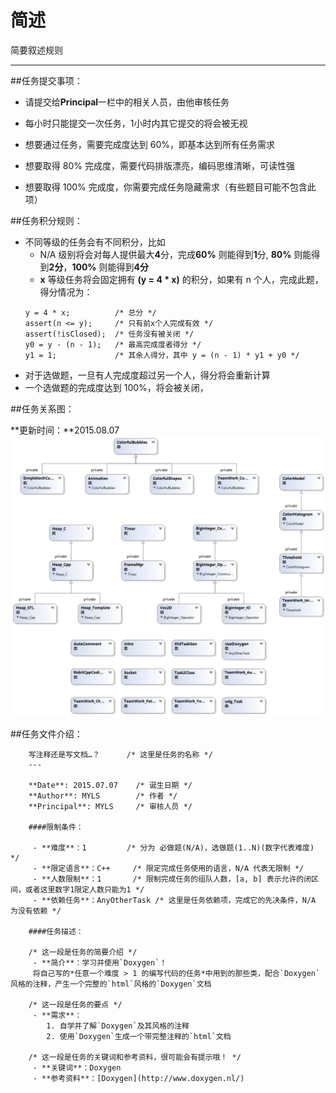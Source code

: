 简述
===

简要叙述规则

---

##任务提交事项：
 - 请提交给**Principal**一栏中的相关人员，由他审核任务

 - 每小时只能提交一次任务，1小时内其它提交的将会被无视
 - 想要通过任务，需要完成度达到 60%，即基本达到所有任务需求
 - 想要取得 80% 完成度，需要代码排版漂亮，编码思维清晰，可读性强
 - 想要取得 100% 完成度，你需要完成任务隐藏需求（有些题目可能不包含此项）

##任务积分规则：
 - 不同等级的任务会有不同积分，比如 
 	- N/A 级别将会对每人提供最大**4**分，完成**60%** 则能得到**1**分, **80%** 则能得到**2分**，**100%** 则能得到**4分**
 	- **x** 等级任务将会固定拥有 **(y = 4 * x)** 的积分，如果有 n 个人，完成此题，得分情况为：
 	```
 	y = 4 * x;			/* 总分 */
 	assert(n <= y);		/* 只有前x个人完成有效 */
 	assert(!isClosed);	/* 任务没有被关闭 */
	y0 = y - (n - 1);	/* 最高完成度者得分 */
	y1 = 1;				/* 其余人得分，其中 y = (n - 1) * y1 + y0 */
 	```
 - 对于选做题，一旦有人完成度超过另一个人，得分将会重新计算
 - 一个选做题的完成度达到 100%，将会被关闭，


##任务关系图：

**更新时间：**2015.08.07
![TaskDiagram](../img/TaskDiagram.png)


##任务文件介绍：

		写注释还是写文档…？		/* 这里是任务的名称 */
		---

		**Date**: 2015.07.07 	/* 诞生日期 */
		**Author**: MYLS 		/* 作者 */
		**Principal**: MYLS 	/* 审核人员 */

		####限制条件：

		 - **难度**：1			/* 分为 必做题(N/A)，选做题(1..N)(数字代表难度) */
		 - **限定语言**：C++		/* 限定完成任务使用的语言，N/A 代表无限制 */
		 - **人数限制**：1		/* 限制完成任务的组队人数，[a, b] 表示允许的闭区间，或者这里数字1限定人数只能为1 */
		 - **依赖任务**：AnyOtherTask /* 这里是任务依赖项，完成它的先决条件，N/A 为没有依赖 */

		####任务描述：

		/* 这一段是任务的简要介绍 */
		 - **简介**：学习并使用`Doxygen`！
		 将自己写的*任意一个难度 > 1 的编写代码的任务*中用到的那些类，配合`Doxygen`风格的注释，产生一个完整的`html`风格的`Doxygen`文档
		
		/* 这一段是任务的要点 */
		 - **需求**：
		    1. 自学并了解`Doxygen`及其风格的注释
		    2. 使用`Doxygen`生成一个带完整注释的`html`文档

		/* 这一段是任务的关键词和参考资料，很可能会有提示哦！ */
		 - **关键词**：Doxygen
		 - **参考资料**：[Doxygen](http://www.doxygen.nl/)


